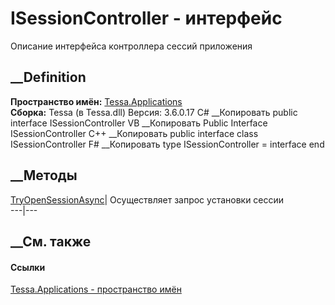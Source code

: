 # ISessionController - интерфейс
Описание интерфейса контроллера сессий приложения
## __Definition
 **Пространство имён:** [Tessa.Applications](N_Tessa_Applications.htm)  
 **Сборка:** Tessa (в Tessa.dll) Версия: 3.6.0.17
C# __Копировать
     public interface ISessionController
VB __Копировать
     Public Interface ISessionController
C++ __Копировать
     public interface class ISessionController
F# __Копировать
     type ISessionController = interface end
##  __Методы
[TryOpenSessionAsync](M_Tessa_Applications_ISessionController_TryOpenSessionAsync.htm)|
Осуществляет запрос установки сессии  
---|---  
## __См. также
#### Ссылки
[Tessa.Applications - пространство имён](N_Tessa_Applications.htm)
